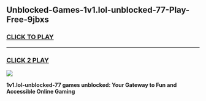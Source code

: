 
## Unblocked-Games-1v1.lol-unblocked-77-Play-Free-9jbxs
<h3>
<a href="https://premium76.site?title=1v1.lol-unblocked-77&ref=23A">CLICK TO PLAY</a></h3>
<hr>

<h3>
<a href="https://premium76.site?title=1v1.lol-unblocked-77&ref=23A">CLICK 2 PLAY</a>
  
</h3>

<a href="https://premium76.site?title=1v1.lol-unblocked-77&ref=23A"><img src="https://clearcache.store/games.png"></a>


**1v1.lol-unblocked-77 games unblocked: Your Gateway to Fun and Accessible Online Gaming**
